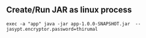 ## Create/Run JAR as linux process

    exec -a "app" java -jar app-1.0.0-SNAPSHOT.jar  --jasypt.encryptor.password=thirumal